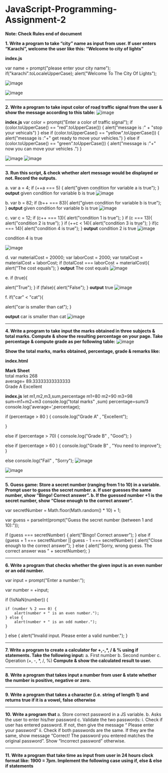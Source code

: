 # JavaScript-Programming-Assignment-2

**Note: Check Rules end of document**

**1. Write a program to take “city” name as input from user. If user enters
“Karachi”, welcome the user like this: “Welcome to city of lights”**

**index.js**

var name = prompt("please enter your city name");
if("karachi".toLocaleUpperCase);
alert("Welcome To The City Of Lights");

![image](https://github.com/AlizayAyesha/JavaScript-Programming-Assignment-2/assets/68489612/a285844a-98ee-4a1a-91de-dc3fad18dbbe)

![image](https://github.com/AlizayAyesha/JavaScript-Programming-Assignment-2/assets/68489612/cfa80d70-2534-4c34-bb2e-ed0cf580ce89)

-----------------------------------------------------------------------------------

**2. Write a program to take input color of road traffic signal from the user
& show the message according to this table:**
![image](https://github.com/AlizayAyesha/JavaScript-Programming-Assignment-2/assets/68489612/82d2856d-2415-4a2a-9a7d-15e1f2a110a1)

**index.js**
var color = prompt("Enter a color of traffic signal");
if (color.toUpperCase() == "red".toUpperCase())
{
    alert("message is :" + "stop your vehicals")
}
else if (color.toUpperCase() == "yellow".toUpperCase()) 
{ alert("message is :"+" get ready to move your vehicles.") } 
else if (color.toUpperCase() == "green".toUpperCase())
 { alert("message is :"+" now you can move your vehicles .") }

 ![image](https://github.com/AlizayAyesha/JavaScript-Programming-Assignment-2/assets/68489612/bdf4da16-6afc-4b25-bccc-56f703db4b93)
![image](https://github.com/AlizayAyesha/JavaScript-Programming-Assignment-2/assets/68489612/8d61eb56-be8b-4dba-90d4-135751eb7829)

-----------------------------------------------------------------------------------

**3. Run this script, & check whether alert message would be displayed or
not. Record the outputs.**

a. var a = 4;
if (++a === 5) {
alert("given condition for variable a is true");
}
**output**
given condition for variable b is true
![image](https://github.com/AlizayAyesha/JavaScript-Programming-Assignment-2/assets/68489612/94717e16-2ccb-4fe1-90da-44d2f5459342)


b. var b = 82;
if (b++ === 83){
alert("given condition for variable b is true");
}
**output**
given condition for variable b is true
![image](https://github.com/AlizayAyesha/JavaScript-Programming-Assignment-2/assets/68489612/6753d908-64f7-438b-bcc5-df14c42abf8b)


c. var c = 12;
if (c++ === 13){
alert("condition 1 is true");
}
if (c === 13){
alert("condition 2 is true");
}
if (++c < 14){
alert("condition 3 is true");
}
if(c === 14){
alert("condition 4 is true");
}
**output**
condition 2 is true
![image](https://github.com/AlizayAyesha/JavaScript-Programming-Assignment-2/assets/68489612/97bbfc9d-b250-4b17-9357-d43abea39e8f)

condition 4 is true

![image](https://github.com/AlizayAyesha/JavaScript-Programming-Assignment-2/assets/68489612/28dae160-c3d4-45b2-920e-d29f45ff08b9)


d. var materialCost = 20000;
var laborCost = 2000;
var totalCost = materialCost + laborCost;
if (totalCost === laborCost + materialCost){
alert("The cost equals");
}
**output**
The cost equals
![image](https://github.com/AlizayAyesha/JavaScript-Programming-Assignment-2/assets/68489612/a191bd39-63b4-4733-bf3c-8bf8e4a0bbbc)

e. if (true){

alert("True");
}
if (false){
alert("False");
}
**output**
true
![image](https://github.com/AlizayAyesha/JavaScript-Programming-Assignment-2/assets/68489612/0d272a69-07fc-453d-b410-0896d40c2174)


f. if("car" < "cat"){

alert("car is smaller than cat");
}

**output**
car is smaller than cat
![image](https://github.com/AlizayAyesha/JavaScript-Programming-Assignment-2/assets/68489612/666c646b-e84b-44d3-84a7-5b477ecb4074)



-----------------------------------------------------------------------------------

**4. Write a program to take input the marks obtained in three subjects &
total marks. Compute & show the resulting percentage on your page.
Take percentage & compute grade as per following table:**
![image](https://github.com/AlizayAyesha/JavaScript-Programming-Assignment-2/assets/68489612/330dfc56-b762-41f3-9280-041d108d3bf4)

**Show the total marks, marks obtained, percentage, grade & remarks
like:**

**index.html**
<html>
    <head>
        <body>
            <title>Js sample</title> <script src=" index.js"></script>
            <h>
<b> Mark Sheet</b>
            </h> <br>
            total marks 268 <br>
average= 89.33333333333333<br>
 Grade A Excellent
        </body>
    </head>
</html>

**index.js**
let m1,m2,m3,sum,percentage
m1=80
m2=90
m3=98
sum=m1+m2+m3
console.log("total marks" ,sum)
percentage=sum/3
console.log('average=',percentage);

if (percentage > 80 ) {
    console.log("Grade A" , "Excellent");

}

else if (percentage > 70) {
    console.log("Grade B" , "Good");
}

else if (percentage > 60 ) {
    console.log("Grade B" , "You need to improve");
}

else
console.log("Fail" , "Sorry");
![image](https://github.com/AlizayAyesha/JavaScript-Programming-Assignment-2/assets/68489612/b800477c-ee44-4074-8b78-88c6bb06bb8b)

![image](https://github.com/AlizayAyesha/JavaScript-Programming-Assignment-2/assets/68489612/2878ba66-5615-497b-9980-0a5f7cbb193d)

-----------------------------------------------------------------------------------

**5. Guess game:
Store a secret number (ranging from 1 to 10) in a variable. Prompt
user to guess the secret number.
a. If user guesses the same number, show “Bingo! Correct
answer”.
b. If the guessed number +1 is the secret number, show “Close
enough to the correct answer”.**

var secretNumber = Math.floor(Math.random() * 10) + 1;

var guess = parseInt(prompt("Guess the secret number (between 1 and 10):"));

if (guess === secretNumber) {
    alert("Bingo! Correct answer");
} else if (guess + 1 === secretNumber || guess - 1 === secretNumber) {
    alert("Close enough to the correct answer");
} else {
    alert("Sorry, wrong guess. The correct answer was " + secretNumber);
}

-----------------------------------------------------------------------------------

**6. Write a program that checks whether the given input is an even
number or an odd number.**

var input = prompt("Enter a number:");

var number = +input;

if (!isNaN(number)) {
    
    if (number % 2 === 0) {
        alert(number + " is an even number.");
    } else {
        alert(number + " is an odd number.");
    }
} else {
    alert("Invalid input. Please enter a valid number.");
}

-----------------------------------------------------------------------------------

**7. Write a program to create a calculator for +,-,*, / & % using if
statements. Take the following input:**
a. First number
b. Second number
c. Operation (+, -, *, /, %)
**Compute & show the calculated result to user.**

-----------------------------------------------------------------------------------

**8. Write a program that takes input a number from user & state whether
the number is positive, negative or zero.**

-----------------------------------------------------------------------------------

**9. Write a program that takes a character (i.e. string of length 1) and
returns true if it is a vowel, false otherwise**

-----------------------------------------------------------------------------------

**10. Write a program that**
a. Store correct password in a JS variable.
b. Asks the user to enter his/her password
c. Validate the two passwords:
i. Check if user has entered password. If not, then give the
message “ Please enter your password”
ii. Check if both passwords are the same. If they are the
same, show message “Correct! The password you
entered matches the original password”. Show “Incorrect
password” otherwise.

-----------------------------------------------------------------------------------

**11. Write a program that take time as input from user in 24 hours clock
format like: 1900 = 7pm. Implement the following case using if, else &
else if statements**



